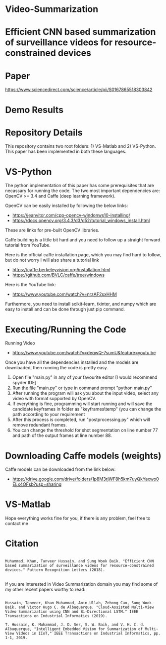 # Video-Summarization
Efficient CNN based summarization of surveillance videos for resource-constrained devices
==================
Paper
=========
https://www.sciencedirect.com/science/article/pii/S0167865518303842

Demo Results
========

Repository Details
=========
This repository contains two root folders: 1) VS-Matlab and 2) VS-Python. This paper has been implemented in both these languages.

VS-Python
=======
The python implementation of this paper has some prerequisites that are necassary for running the code.
The two most important dependencies are: OpenCV >= 3.4 and Caffe (deep learning framework).

OpenCV can be easily installed by following the below links:
- https://jeanvitor.com/cpp-opencv-windonws10-installing/
- https://docs.opencv.org/3.4.3/d3/d52/tutorial_windows_install.html

These are links for pre-built OpenCV libraries.

Caffe building is a little bit hard and you need to follow up a straight forward tutorial from YouTube. 

Here is the official caffe installation page, which you may find hard to follow, but do not worry I will also share a tutorial link
- https://caffe.berkeleyvision.org/installation.html
- https://github.com/BVLC/caffe/tree/windows

Here is the YouTube link:

- https://www.youtube.com/watch?v=nrzAF2sxHHM

Furthermore, you need to install scikit-learn, tkinter, and numpy which are easy to install and can be done through just pip command.

Executing/Running the Code
=========
Running Video
- https://www.youtube.com/watch?v=deqwQ-7sumU&feature=youtu.be


Once you have all the dependencies installed and the models are downloaded, then running the code is pretty easy.

1. Open file "main.py" in any of your favourite editor [I would recommend spyder IDE]
2. Run the file "main.py" or type in command prompt "python main.py"
3. After running the program will ask you about the input video, select any video with format supported by OpenCV.
4. If everything is fine, programming will start running and will save the candidate keyframes in folder as "keyframes\temp\" (you can change the path according to your requirement
5. After this process is completed, run "postprocessing.py" which will remove redundant frames.
6. You can change the threshold for shot segmentation on line number 77 and path of the output frames at line number 88.

Downloading Caffe models (weights)
==========
Caffe models can be downloaded from the link below:

- https://drive.google.com/drive/folders/1p8M3rjWF8h5km7uyQkYaxwo0ELx4OFsb?usp=sharing


VS-Matlab
=======

Hope everything works fine for you, if there is any problem, feel free to contact me

Citation
=======
<pre>
<code>
Muhammad, Khan, Tanveer Hussain, and Sung Wook Baik. "Efficient CNN based summarization of surveillance videos for resource-constrained devices." Pattern Recognition Letters (2018).
</code>
</pre>

If you are interested in Video Summarization domain you may find some of my other recent papers worthy to read:
<pre>
<code>
Hussain, Tanveer, Khan Muhammad, Amin Ullah, Zehong Cao, Sung Wook Baik, and Victor Hugo C. de Albuquerque. "Cloud-Assisted Multi-View Video Summarization using CNN and Bi-Directional LSTM." IEEE Transactions on Industrial Informatics (2019).

T. Hussain, K. Muhammad, J. D. Ser, S. W. Baik, and V. H. C. d. Albuquerque, "Intelligent Embedded Vision for Summarization of Multi-View Videos in IIoT," IEEE Transactions on Industrial Informatics, pp. 1-1, 2019.
</code>
</pre>


